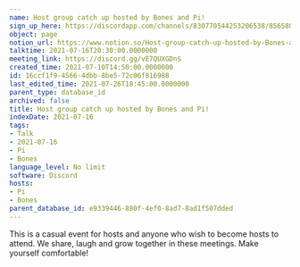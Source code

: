 ```yaml
---
name: Host group catch up hosted by Bones and Pi!
sign_up_here: https://discordapp.com/channels/830770544253206538/856580095464046620/863309109738078228
object: page
notion_url: https://www.notion.so/Host-group-catch-up-hosted-by-Bones-and-Pi-16ccf1f945664dbb8be572c06f816988
talktime: 2021-07-16T20:30:00.0000000
meeting_link: https://discord.gg/vE7QUXGDnS
created_time: 2021-07-10T14:50:00.0000000
id: 16ccf1f9-4566-4dbb-8be5-72c06f816988
last_edited_time: 2021-07-26T18:45:00.0000000
parent_type: database_id
archived: false
title: Host group catch up hosted by Bones and Pi!
indexDate: 2021-07-16
tags:
- Talk
- 2021-07-16
- Pi
- Bones
language_level: No limit
software: Discord
hosts:
- Pi
- Bones
parent_database_id: e9339446-880f-4ef0-8ad7-8ad1f507dded
---
```


This is a casual event for hosts and anyone who wish to become hosts to attend.  We share, laugh and grow together in these meetings.  Make yourself comfortable!






